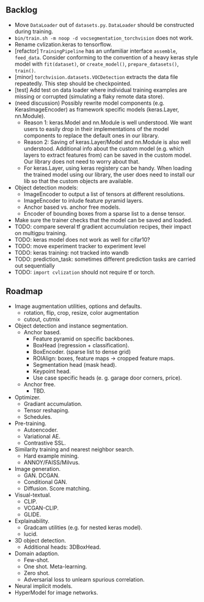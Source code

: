 ## Backlog
- Move `DataLoader` out of `datasets.py`. `DataLoader` should be constructed during training.
- `bin/train.sh -m noop -d vocsegmentation_torchvision` does not work.
- Rename cvlization.keras to tensorflow.
- [refactor] `TrainingPipeline` has an unfamiliar interface `assemble`, `feed_data`. Consider conforming to the convention of a heavy keras style model with `fit(dataset)`, or `create_model()`, `prepare_datasets()`, `train()`.
- [minor] `torchvision.datasets.VOCDetection` extracts the data file repeatedly. This step should be checkpointed.
- [test] Add test on data loader where individual training examples are missing or corrupted (simulating a flaky remote data store).
- (need discussion) Possibly rewrite model components (e.g. KerasImageEncoder) as framework specific models (keras.Layer, nn.Module).
    - Reason 1: keras.Model and nn.Module is well understood. We want users to easily drop in their implementations of the model components to replace the default ones in our library.
    - Reason 2: Saving of keras.Layer/Model and nn.Module is also well understood. Additional info about the custom model (e.g. which layers to extract features from) can be saved in the custom model. Our library does not need to worry about that.
    - For keras.Layer, using keras registery can be handy. When loading the trained model using our library, the user does need to install our lib so that the custom objects are available.
- Object detection models:
    - ImageEncoder to output a list of tensors at different resolutions.
    - ImageEncoder to inlude feature pyramid layers.
    - Anchor based vs. anchor free models.
    - Encoder of bounding boxes from a sparse list to a dense tensor.
- Make sure the trainer checks that the model can be saved and loaded.
- TODO: compare several tf gradient accumulation recipes, their impact on multigpu training.
- TODO: keras model does not work as well for cifar10?
- TODO: move experiment tracker to experiment level
- TODO: keras training: not tracked into wandb
- TODO: prediction_task: sometimes different prediction tasks are carried out sequentially
- TODO: `import cvlization` should not require tf or torch.

## Roadmap

- Image augmentation utilities, options and defaults.
    - rotation, flip, crop, resize, color augmentation
    - cutout, cutmix
- Object detection and instance segmentation.
  - Anchor based.
    - Feature pyramid on specific backbones.
    - BoxHead (regression + classification).
    - BoxEncoder. (sparse list to dense grid)
    - ROIAlign: boxes, feature maps -> cropped feature maps.
    - Segmentation head (mask head).
    - Keypoint head.
    - Use case specific heads (e. g. garage door corners, price).
  - Anchor free.
    - TBD.
- Optimizer.
   - Gradiant accumulation.
   - Tensor reshaping.
   - Schedules.
- Pre-training.
    - Autoencoder.
    - Variational AE.
    - Contrastive SSL.
- Similarity training and nearest neighbor search.
  - Hard example mining.
  - ANNOY/FAISS/Milvus.
- Image generation.
  - GAN. DCGAN.
  - Conditional GAN.
  - Diffusion. Score matching.
- Visual-textual.
    - CLIP.
    - VCGAN-CLIP.
    - GLIDE.
- Explainability.
    - Gradcam utilities (e.g. for nested keras model).
    - lucid.
- 3D object detection.
  - Additional heads: 3DBoxHead.
- Domain adaption.
    - Few-shot.
    - One shot. Meta-learning.
    - Zero shot.
    - Adversarial loss to unlearn spurious correlation.
- Neural implicit models.
- HyperModel for image networks.

